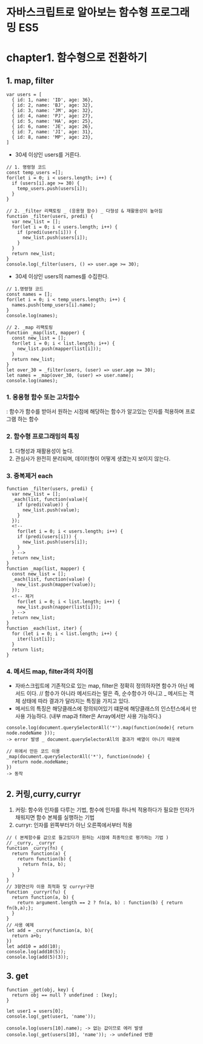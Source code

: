 # 자바스크립트로 알아보는 함수형 프로그래밍 ES5

# chapter1. 함수형으로 전환하기

## 1. map, filter

```
var users = [
  { id: 1, name: 'ID', age: 36},
  { id: 2, name: 'BJ', age: 32},
  { id: 3, name: 'JM', age: 32},
  { id: 4, name: 'PJ', age: 27},
  { id: 5, name: 'HA', age: 25},
  { id: 6, name: 'JE', age: 26},
  { id: 7, name: 'JI', age: 31},
  { id: 8, name: 'MP', age: 23},
]
```

- 30세 이상인 users를 거른다.

```
// 1. 명령형 코드
const temp_users =[];
for(let i = 0; i < users.length; i++) {
  if (users[i].age >= 30) {
    temp_users.push(users[i]);
  }
}

// 2. _filter 리팩토링 _ (응용형 함수) _ 다형성 & 재활용성이 높아짐
function _filter(users, predi) {
  var new_list = [];
  for(let i = 0; i < users.length; i++) {
    if (predi(users[i])) {
      new_list.push(users[i]);
    }
  }
  return new_list;
}
console.log(_filter(users, () => user.age >= 30);
```

- 30세 이상인 users의 names를 수집한다.

```
// 1.명령형 코드
const names = [];
for(let i = 0; i < temp_users.length; i++) {
  names.push(temp_users[i].name);
}
console.log(names);

// 2. _map 리팩토링
function _map(list, mapper) {
  const new_list = [];
  for(let i = 0; i < list.length; i++) {
    new_list.push(mapper(list[i]));
  }
  return new_list;
}
let over_30 = _filter(users, (user) => user.age >= 30);
let names = _map(over_30, (user) => user.name);
console.log(names);
```

### 1. 응용형 함수 또는 고차함수

: 함수가 함수를 받아서 원하는 시점에 해당하는 함수가 알고있는 인자를 적용하며 프로그램 하는 함수

### 2. 함수형 프로그래밍의 특징

1. 다형성과 재활용성이 높다.
2. 관심사가 완전히 분리되며, 데이터형이 어떻게 생겼는지 보이지 않는다.

### 3. 중복제거 each

```
function _filter(users, predi) {
  var new_list = [];
  _each(list, function(value){
    if (predi(value)) {
      new_list.push(value);
    }
  });
  <!--
    for(let i = 0; i < users.length; i++) {
    if (predi(users[i])) {
      new_list.push(users[i]);
    }
  } -->
  return new_list;
}
function _map(list, mapper) {
  const new_list = [];
  _each(list, function(value) {
    new_list.push(mapper(value));
  });
  <!-- 제거
    for(let i = 0; i < list.length; i++) {
    new_list.push(napper(list[i]));
  } -->
  return new_list;
}
function _each(list, iter) {
  for (let i = 0; i < list.length; i++) {
    iter(list[i]);
  }
  return list;
}

```

### 4. 메서드 map, filter과의 차이점

- 자바스크립트에 기존적으로 있는 map, filter은 정확히 정의하자면 함수가 아닌 메서드 이다.
  // 함수가 아니라 메서드라는 말은 즉, 순수함수가 아니고 \_ 메서드는 객체 상태에 따라 결과가 달라지는 특징을 가지고 있다.
- 메서드의 특징은 해당클래스에 정의되어있기 떄문에 해당클래스의 인스턴스에서 만 사용 가능하다. (내부 map과 filter은 Array에서만 사용 가능하다.)

```
console.log(document.querySelectorAll('*').map(function(node){ return node.nodeName }));
-> error 발생 _ document.querySelectorAll의 결과가 배열이 아니기 때문에

// 위에서 만든 코드 이용
_map(document.querySelectorAll('*'), function(node) {
  return node.nodeName;
})
-> 동작
```

## 2. 커링,curry,curryr

1. 커링: 함수와 인자를 다루는 기법, 함수에 인자를 하나씩 적용하다가 필요한 인자가 채워지면 함수 본체를 실행하는 기법
2. curryr: 인자를 왼쪽부터가 아닌 오른쪽에서부터 적용

```
// ( 본체함수를 값으로 들고있다가 원하는 시점에 최종적으로 평가하는 기법 )
// _curry, _curryr
function _curry(fn) {
  return function(a) {
    return function(b) {
      return fn(a, b);
    }
  }
}
// 3항연산자 이용 최적화 및 curryr구현
function _curryr(fu) {
  return function(a, b) {
    return argument.length == 2 ? fn(a, b) : function(b) { return fn(b,a);};
  }
}
// 사용 예제
let add = _curry(function(a, b){
  return a+b;
})
let add10 = add(10);
console.log(add10(5));
console.log(add(5)(3));
```

## 3. get

```
function _get(obj, key) {
  return obj == null ? undefined : [key];
}

let user1 = users[0];
console.log(_get(user1, 'name'));

console.log(users[10].name); -> 없는 값이므로 에러 발생
console.log(_get(users[10], 'name')); -> undefined 반환
```
